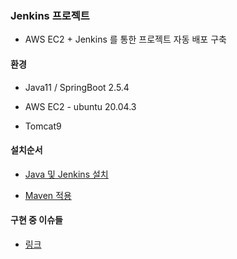 ### Jenkins 프로젝트

* AWS EC2 + Jenkins 를 통한 프로젝트 자동 배포 구축

#### 환경

* Java11 / SpringBoot 2.5.4

* AWS EC2 - ubuntu 20.04.3

* Tomcat9

#### 설치순서

* [Java 및 Jenkins 설치](https://github.com/sonminhye/Today-I-Learned/blob/main/Jenkins/Jenkins설치.md)

* [Maven 적용](https://github.com/sonminhye/Today-I-Learned/blob/main/Jenkins/Maven.md)

#### 구현 중 이슈들

* [링크](https://github.com/sonminhye/Today-I-Learned/tree/main/Jenkins/Issues)

